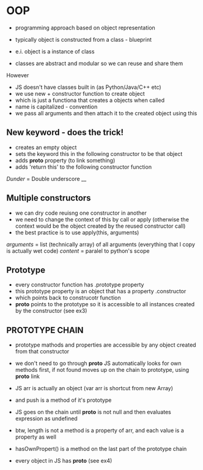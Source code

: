 # OOP

* programming approach based on object representation

* typically object is constructed from a class - blueprint
* e.i. object is a instance of class
* classes are abstract and modular so we can reuse and share them

However
* JS doesn't have classes built in (as Python/Java/C++ etc)
* we use new + constructor function to create object
* which is just a functiona that creates a objects when called
* name is capitalized - convention
* we pass all arguments and then attach it to the created object using this

## New keyword - does the trick!

- creates an empty object
- sets the keyword this in the following constructor to be that object
- adds __proto__ property (to link something)
- adds 'return this' to the following constructor function

*Dunder* = Double underscore __

## Multiple constructors
- we can dry code reuisng one constructor in another
- we need to change the context of this by call or apply (otherwise the context would be the object created by the reused constructor call)
- the best practice is to use apply(this, arguments)

*arguments* = list (technically array) of all arguments
(everything that I copy is actually wet code)
*content* = paralel to python's scope

## Prototype
- every constructor function has .prototype property
- this prototype property is an object that has a property .constructor
- which points back to construcotr function
- __proto__ points to the prototype so it is accessible to all instances created by the constructor
(see ex3)

## PROTOTYPE CHAIN
- prototype mathods and properties are accessible by any object created from that constructor
- we don't need to go through __proto__ JS automatically looks for own methods first, if not found moves up on the chain to prototype, using __proto__ link

- JS arr is actually an object (var arr is shortcut from new Array)
- and push is a method of it's prototype
- JS goes on the chain until __proto__ is not null and then evaluates expression as undefined
- btw, length is not a method is a property of arr, and each value is a property as well
- hasOwnPropert() is a method on the last part of the prototype chain
- every object in JS has __proto__
(see ex4)